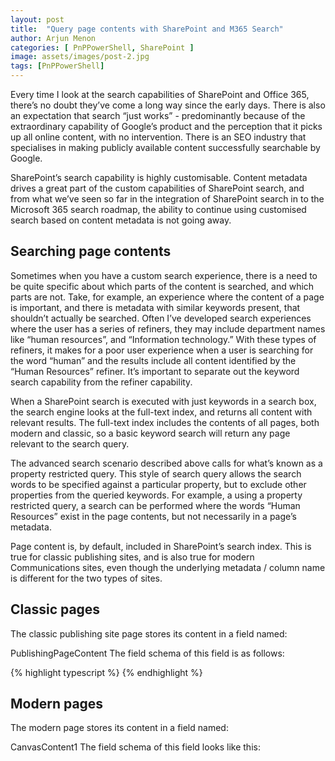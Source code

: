 ```yaml
---
layout: post
title:  "Query page contents with SharePoint and M365 Search"
author: Arjun Menon
categories: [ PnPPowerShell, SharePoint ]
image: assets/images/post-2.jpg
tags: [PnPPowerShell]
---
```


Every time I look at the search capabilities of SharePoint and Office 365, there’s no doubt they’ve come a long way since the early days. There is also an expectation that search “just works” - predominantly because of the extraordinary capability of Google’s product and the perception that it picks up all online content, with no intervention. There is an SEO industry that specialises in making publicly available content successfully searchable by Google.

SharePoint’s search capability is highly customisable. Content metadata drives a great part of the custom capabilities of SharePoint search, and from what we’ve seen so far in the integration of SharePoint search in to the Microsoft 365 search roadmap, the ability to continue using customised search based on content metadata is not going away.

## Searching page contents

Sometimes when you have a custom search experience, there is a need to be quite specific about which parts of the content is searched, and which parts are not. Take, for example, an experience where the content of a page is important, and there is metadata with similar keywords present, that shouldn’t actually be searched. Often I’ve developed search experiences where the user has a series of refiners, they may include department names like “human resources”, and “Information technology.” With these types of refiners, it makes for a poor user experience when a user is searching for the word “human” and the results include all content identified by the “Human Resources” refiner. It’s important to separate out the keyword search capability from the refiner capability.

When a SharePoint search is executed with just keywords in a search box, the search engine looks at the full-text index, and returns all content with relevant results. The full-text index includes the contents of all pages, both modern and classic, so a basic keyword search will return any page relevant to the search query.

The advanced search scenario described above calls for what’s known as a property restricted query. This style of search query allows the search words to be specified against a particular property, but to exclude other properties from the queried keywords. For example, a using a property restricted query, a search can be performed where the words “Human Resources” exist in the page contents, but not necessarily in a page’s metadata.

Page content is, by default, included in SharePoint’s search index. This is true for classic publishing sites, and is also true for modern Communications sites, even though the underlying metadata / column name is different for the two types of sites.

## Classic pages

The classic publishing site page stores its content in a field named:

PublishingPageContent
The field schema of this field is as follows:

{% highlight typescript %}
<Field ID="{F55C4D88-1F2E-4ad9-AAA8-819AF4EE7EE8}" Name="PublishingPageContent" StaticName="PublishingPageContent" SourceID="http://schemas.microsoft.com/sharepoint/v3" Group="Page Layout Columns" DisplayName="Page Content" Description="Page Content is a site column created by the Publishing feature. It is used on the Article Page Content Type as the content of the page." Type="HTML" Required="FALSE" Sealed="TRUE" RichText="TRUE" RichTextMode="FullHtml" Customization="" />
{% endhighlight %}

## Modern pages

The modern page stores its content in a field named:

CanvasContent1
The field schema of this field looks like this: